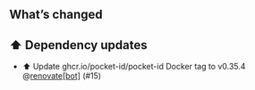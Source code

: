 ## What’s changed

## ⬆️ Dependency updates

- ⬆️ Update ghcr.io/pocket-id/pocket-id Docker tag to v0.35.4 @[renovate[bot]](https://github.com/apps/renovate) (#15)
